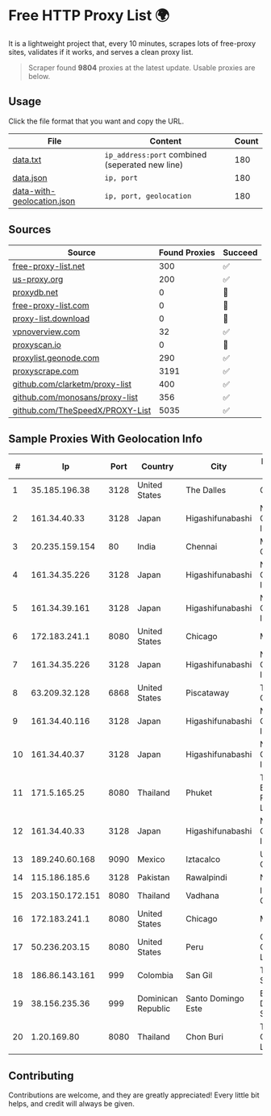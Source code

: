 
# Free HTTP Proxy List 🌍

It is a lightweight project that, every 10 minutes, scrapes lots of free-proxy sites, validates if it works, and serves a clean proxy list.


> Scraper found **9804** proxies at the latest update. Usable proxies are below.

## Usage

Click the file format that you want and copy the URL.


|File|Content|Count|
|----|-------|-----|
|[data.txt](https://raw.githubusercontent.com/themiralay/Proxy-List-World/master/data.txt)|`ip_address:port` combined (seperated new line)|180|
|[data.json](https://raw.githubusercontent.com/themiralay/Proxy-List-World/master/data.json)|`ip, port`|180|
|[data-with-geolocation.json](https://raw.githubusercontent.com/themiralay/Proxy-List-World/master/data-with-geolocation.json)|`ip, port, geolocation`|180|

## Sources

|Source|Found Proxies|Succeed|
|------|-------------|-------|
|[free-proxy-list.net](https://free-proxy-list.net)|300|✅|
|[us-proxy.org](https://www.us-proxy.org)|200|✅|
|[proxydb.net](http://proxydb.net)|0|🚫|
|[free-proxy-list.com](https://free-proxy-list.com/?page=&port=&type%5B%5D=http&type%5B%5D=https&up_time=0&search=Search)|0|🚫|
|[proxy-list.download](https://www.proxy-list.download/HTTP)|0|🚫|
|[vpnoverview.com](https://vpnoverview.com/privacy/anonymous-browsing/free-proxy-servers)|32|✅|
|[proxyscan.io](https://www.proxyscan.io)|0|🚫|
|[proxylist.geonode.com](https://proxylist.geonode.com/api/proxy-list?limit=300&page=1&sort_by=lastChecked&sort_type=desc&protocols=http,https)|290|✅|
|[proxyscrape.com](https://api.proxyscrape.com/v2/?request=displayproxies&protocol=http&timeout=10000&country=all&ssl=all&anonymity=all)|3191|✅|
|[github.com/clarketm/proxy-list](https://raw.githubusercontent.com/clarketm/proxy-list/master/proxy-list-raw.txt)|400|✅|
|[github.com/monosans/proxy-list](https://raw.githubusercontent.com/monosans/proxy-list/main/proxies/http.txt)|356|✅|
|[github.com/TheSpeedX/PROXY-List](https://raw.githubusercontent.com/TheSpeedX/PROXY-List/master/http.txt)|5035|✅|


## Sample Proxies With Geolocation Info

|#|Ip|Port|Country|City|Internet Service Provider|
|-|--|----|-------|----|-------------------------|
|1|35.185.196.38|3128|United States|The Dalles|Google LLC|
|2|161.34.40.33|3128|Japan|Higashifunabashi|NTT PC Communications, Inc.|
|3|20.235.159.154|80|India|Chennai|Microsoft Corporation|
|4|161.34.35.226|3128|Japan|Higashifunabashi|NTT PC Communications, Inc.|
|5|161.34.39.161|3128|Japan|Higashifunabashi|NTT PC Communications, Inc.|
|6|172.183.241.1|8080|United States|Chicago|Microsoft|
|7|161.34.35.226|3128|Japan|Higashifunabashi|NTT PC Communications, Inc.|
|8|63.209.32.128|6868|United States|Piscataway|The Constant Company, LLC|
|9|161.34.40.116|3128|Japan|Higashifunabashi|NTT PC Communications, Inc.|
|10|161.34.40.37|3128|Japan|Higashifunabashi|NTT PC Communications, Inc.|
|11|171.5.165.25|8080|Thailand|Phuket|Triple T Broadband Public Company Limited|
|12|161.34.40.33|3128|Japan|Higashifunabashi|NTT PC Communications, Inc.|
|13|189.240.60.168|9090|Mexico|Iztacalco|Uninet S.A. de C.V.|
|14|115.186.185.6|3128|Pakistan|Rawalpindi|Nayatel (Pvt) Ltd|
|15|203.150.172.151|8080|Thailand|Vadhana|Internet Thailand Company Ltd.|
|16|172.183.241.1|8080|United States|Chicago|Microsoft|
|17|50.236.203.15|8080|United States|Peru|Comcast Cable Communications, LLC|
|18|186.86.143.161|999|Colombia|San Gil|Telmex Colombia S.A.|
|19|38.156.235.36|999|Dominican Republic|Santo Domingo Este|BITNET DOMINICANA, S.R.L.|
|20|1.20.169.80|8080|Thailand|Chon Buri|TOT Public Company Limited|



## Contributing

Contributions are welcome, and they are greatly appreciated! Every
little bit helps, and credit will always be given.

